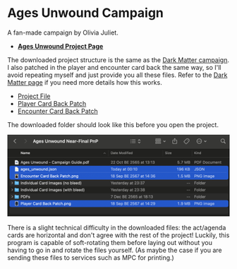 # Ages Unwound Campaign

A fan-made campaign by Olivia Juliet.

- [**Ages Unwound Project Page**](https://mysteriouschanting.wordpress.com/2021/11/10/ages-unwound-campaign/)

The downloaded project structure is the same as the [Dark Matter campaign](dark-matter.md). I also patched in the player and encounter card back the same way, so I'll avoid repeating myself and just provide you all these files. Refer to the [Dark Matter page](dark-matter.md) if you need more details how this works.

- [Project File](project/ages_unwound.json)
- [Player Card Back Patch](project/patch/Player%20Card%20Back%20Patch.png)
- [Encounter Card Back Patch](project/patch/Encounter%20Card%20Back%20Patch.png)

The downloaded folder should look like this before you open the project.

![ages-unwound-folder.png](image/ages-unwound-folder.png)

There is a slight technical difficulty in the downloaded files: the act/agenda cards are horizontal and don't agree with the rest of the project! Luckily, this program is capable of soft-rotating them before laying out without you having to go in and rotate the files yourself. (As maybe the case if you are sending these files to services such as MPC for printing.)